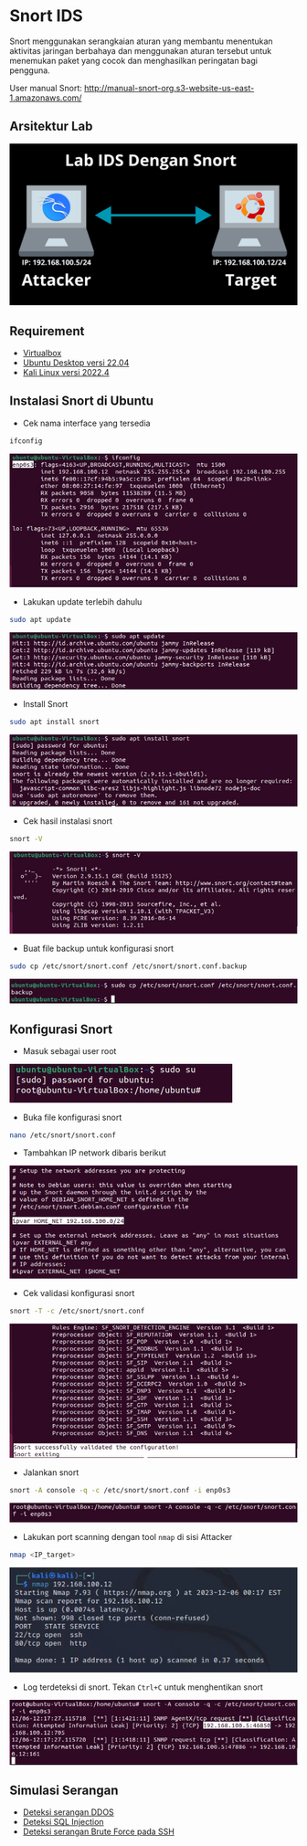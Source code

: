 # Snort IDS
Snort menggunakan serangkaian aturan yang membantu menentukan aktivitas jaringan berbahaya dan menggunakan aturan tersebut untuk menemukan paket yang cocok dan menghasilkan peringatan bagi pengguna.

User manual Snort: http://manual-snort-org.s3-website-us-east-1.amazonaws.com/

## Arsitektur Lab

![alt text](https://github.com/rahardian-dwi-saputra/snort-ubuntu/blob/main/assets/arsitektur%20lab.png)

## Requirement
- [Virtualbox](https://www.virtualbox.org/)
- [Ubuntu Desktop versi 22.04](https://ubuntu.com/download/desktop)
- [Kali Linux versi 2022.4](https://www.kali.org/get-kali/#kali-platforms)

## Instalasi Snort di Ubuntu
- Cek nama interface yang tersedia
```sh
ifconfig
```

![alt text](https://github.com/rahardian-dwi-saputra/snort-ubuntu/blob/main/assets/snort%201.JPG)

- Lakukan update terlebih dahulu
```sh
sudo apt update
```

![alt text](https://github.com/rahardian-dwi-saputra/snort-ubuntu/blob/main/assets/snort%202.JPG)

- Install Snort
```sh
sudo apt install snort
```

![alt text](https://github.com/rahardian-dwi-saputra/snort-ubuntu/blob/main/assets/snort%203.JPG)

- Cek hasil instalasi snort
```sh
snort -V
```

![alt text](https://github.com/rahardian-dwi-saputra/snort-ubuntu/blob/main/assets/snort%204.JPG)

- Buat file backup untuk konfigurasi snort
```sh
sudo cp /etc/snort/snort.conf /etc/snort/snort.conf.backup
```

![alt text](https://github.com/rahardian-dwi-saputra/snort-ubuntu/blob/main/assets/snort%205.JPG)

## Konfigurasi Snort
- Masuk sebagai user root

![alt text](https://github.com/rahardian-dwi-saputra/snort-ubuntu/blob/main/assets/snort%206.JPG)

- Buka file konfigurasi snort
```sh
nano /etc/snort/snort.conf
```
- Tambahkan IP network dibaris berikut

![alt text](https://github.com/rahardian-dwi-saputra/snort-ubuntu/blob/main/assets/snort%207.JPG)

- Cek validasi konfigurasi snort
```sh
snort -T -c /etc/snort/snort.conf
```

![alt text](https://github.com/rahardian-dwi-saputra/snort-ubuntu/blob/main/assets/snort%208.JPG)

- Jalankan snort
```sh
snort -A console -q -c /etc/snort/snort.conf -i enp0s3
```

![alt text](https://github.com/rahardian-dwi-saputra/snort-ubuntu/blob/main/assets/snort%209.JPG)

- Lakukan port scanning dengan tool `nmap` di sisi Attacker
```sh
nmap <IP_target>
```

![alt text](https://github.com/rahardian-dwi-saputra/snort-ubuntu/blob/main/assets/snort%2010.JPG)

- Log terdeteksi di snort. Tekan `Ctrl+C` untuk menghentikan snort

![alt text](https://github.com/rahardian-dwi-saputra/snort-ubuntu/blob/main/assets/snort%2011.JPG)

## Simulasi Serangan
- [Deteksi serangan DDOS](Deteksi%20DDOS.md)
- [Deteksi SQL Injection](Deteksi%20SQL%20Injection.md)
- [Deteksi serangan Brute Force pada SSH](Deteksi%20Brute%20Force%20SSH.md)